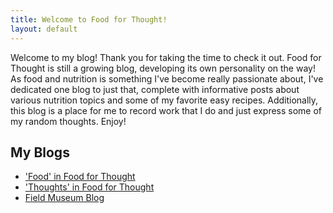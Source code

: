 ```yaml
---
title: Welcome to Food for Thought!
layout: default
---
```


Welcome to my blog! Thank you for taking the time to check it out. Food for Thought is still a growing blog, developing its own personality on the way! As food and nutrition is something I've become really passionate about, I've dedicated one blog to just that, complete with informative posts about various nutrition topics and some of my favorite easy recipes. Additionally, this blog is a place for me to record work that I do and just express some of my random thoughts. Enjoy!

## My Blogs

<!-- ---

### [The 'Food' in Food for Thought](food_in_food_for_thought/index.html){:class="standOut"}

---

### [The 'Thoughts' in Food for Thought](thoughts_in_food_for_thought/index.html){:class="standOut"}

---

### [Field Museum Summer 2019 Blog](field_museum_blog/index.html){:class="standOut"} -->

<ul class="list_posts">
    <li>
        <a href = "food_in_food_for_thought/index.html" id="post_link">
                <div class="list_item_food">
                    <div class="title_text">'Food' in Food for Thought</div>
                </div>
        </a>
    </li>
    <li>
        <a href = "thoughts_in_food_for_thought/index.html" id="post_link">
                <div class="list_item_food">
                    <div class="title_text">'Thoughts' in Food for Thought</div>
                </div>
        </a>
    </li>
    <li>
        <a href = "field_museum_blog/index.html" id="post_link">
                <div class="list_item_food">
                    <div class="title_text">Field Museum Blog</div>
                </div>
        </a>
    </li>
</ul>